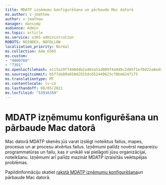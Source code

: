 ```yaml
---
title: MDATP izņēmumu konfigurēšana un pārbaude Mac datorā
ms.author: v-jmathew
author: v-jmathew
manager: dansimp
audience: Admin
ms.topic: article
ms.service: o365-administration
ROBOTS: NOINDEX, NOFOLLOW
localization_priority: Normal
ms.collection: Adm_O365
ms.custom:
- "9000760"
- "7391"
ms.openlocfilehash: e115a29ff4d0d4b2a4b5a51d009f4a9d9c2d85f1e70d22a8ed804ce40ca7b4ee
ms.sourcegitcommit: b5f7da89a650d2915dc652449623c78be6247175
ms.translationtype: MT
ms.contentlocale: lv-LV
ms.lasthandoff: 08/05/2021
ms.locfileid: "53916350"
---
```

# <a name="configure-and-validate-exclusions-for-mdatp-on-a-mac"></a>MDATP izņēmumu konfigurēšana un pārbaude Mac datorā

Mac datorā MDATP skenēs jūs varat izslēgt noteiktus failus, mapes, procesus un ar procesu atvērtus failus. Izņēmumi palīdz novērst nepareizu programmatūras un failu, kas ir unikāli vai pielāgoti jūsu organizācijai, noteikšanu. Izņēmumi arī palīdz mazināt MDATP izraisītās veiktspējas problēmas.

Papildinformāciju skatiet [rakstā MDATP izņēmumu konfigurēšana](https://go.microsoft.com/fwlink/?linkid=2144616)un pārbaude Mac datorā.

